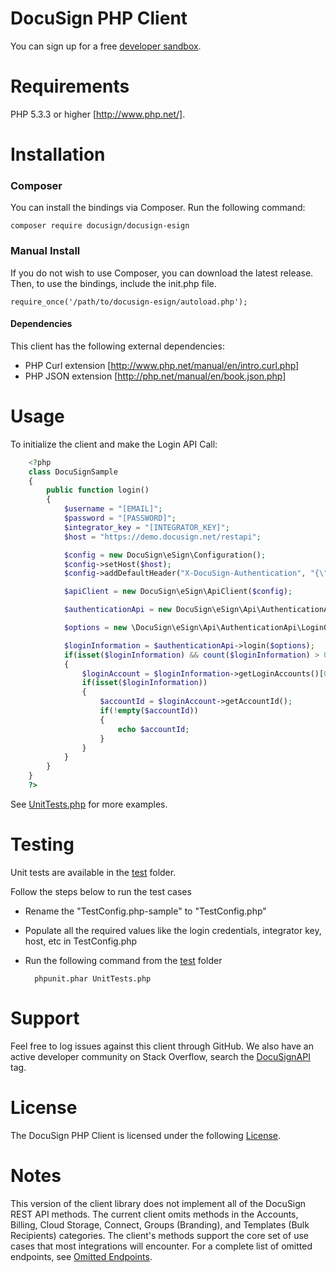 # DocuSign PHP Client

You can sign up for a free [developer sandbox](https://www.docusign.com/developer-center).

Requirements
============

PHP 5.3.3 or higher [http://www.php.net/].

Installation
============

### Composer

You can install the bindings via Composer. Run the following command:  

	composer require docusign/docusign-esign  

### Manual Install 

If you do not wish to use Composer, you can download the latest release. Then, to use the bindings, include the init.php file.

	require_once('/path/to/docusign-esign/autoload.php');

#### Dependencies

This client has the following external dependencies: 

* PHP Curl extension [http://www.php.net/manual/en/intro.curl.php]
* PHP JSON extension [http://php.net/manual/en/book.json.php]

Usage
=====

To initialize the client and make the Login API Call:

```php
	<?php
	class DocuSignSample
	{
		public function login()
		{
			$username = "[EMAIL]";
			$password = "[PASSWORD]";
			$integrator_key = "[INTEGRATOR_KEY]";
			$host = "https://demo.docusign.net/restapi";

		 	$config = new DocuSign\eSign\Configuration();
		 	$config->setHost($host);
		 	$config->addDefaultHeader("X-DocuSign-Authentication", "{\"Username\":\"" . $username . "\",\"Password\":\"" . $password . "\",\"IntegratorKey\":\"" . $integrator_key . "\"}");

		 	$apiClient = new DocuSign\eSign\ApiClient($config);

		 	$authenticationApi = new DocuSign\eSign\Api\AuthenticationApi($apiClient);

			$options = new \DocuSign\eSign\Api\AuthenticationApi\LoginOptions();

		 	$loginInformation = $authenticationApi->login($options);
		 	if(isset($loginInformation) && count($loginInformation) > 0)
		 	{
		 		$loginAccount = $loginInformation->getLoginAccounts()[0];
		 		if(isset($loginInformation))
		 		{
		 			$accountId = $loginAccount->getAccountId();
		 			if(!empty($accountId))
		 			{
		 				echo $accountId;
		 			}
		 		}
		 	}
		}
	}
	?>
```

See [UnitTests.php](https://github.com/docusign/docusign-php-client/blob/master/test/UnitTests.php) for more examples.

Testing
=======

Unit tests are available in the [test](/test) folder. 

Follow the steps below to run the test cases

* Rename the "TestConfig.php-sample" to "TestConfig.php"
* Populate all the required values like the login credentials, integrator key, host, etc in TestConfig.php
* Run the following command from the [test](/test) folder 

        phpunit.phar UnitTests.php

Support
=======

Feel free to log issues against this client through GitHub.  We also have an active developer community on Stack Overflow, search the [DocuSignAPI](http://stackoverflow.com/questions/tagged/docusignapi) tag.

License
=======

The DocuSign PHP Client is licensed under the following [License](LICENSE).

Notes
=======

This version of the client library does not implement all of the DocuSign REST API methods. The current client omits methods in the Accounts, Billing, Cloud Storage, Connect, Groups (Branding), and Templates (Bulk Recipients) categories. The client's methods support the core set of use cases that most integrations will encounter. For a complete list of omitted endpoints, see [Omitted Endpoints](./omitted_endpoints.md).
